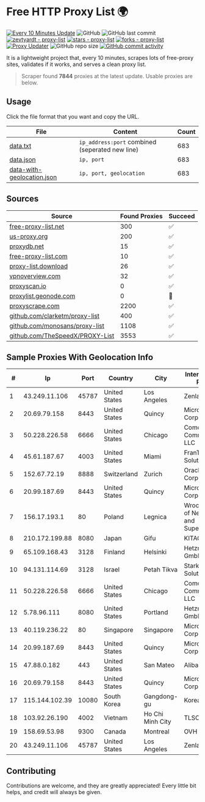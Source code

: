 
# Free HTTP Proxy List 🌍

[![Every 10 Minutes Update](https://github.com/mertguvencli/http-proxy-list/actions/workflows/main.yml/badge.svg?branch=main)](https://github.com/mertguvencli/http-proxy-list/actions/workflows/main.yml)
![GitHub](https://img.shields.io/github/license/mertguvencli/http-proxy-list)
![GitHub last commit](https://img.shields.io/github/last-commit/mertguvencli/http-proxy-list)
[![zevtyardt - proxy-list](https://img.shields.io/static/v1?label=zevtyardt&message=proxy-list&color=blue&logo=github)](https://github.com/zevtyardt/proxy-list "Go to GitHub repo")
[![stars - proxy-list](https://img.shields.io/github/stars/zevtyardt/proxy-list?style=social)](https://github.com/zevtyardt/proxy-list)
[![forks - proxy-list](https://img.shields.io/github/forks/zevtyardt/proxy-list?style=social)](https://github.com/zevtyardt/proxy-list)
[![Proxy Updater](https://github.com/zevtyardt/proxy-list/workflows/Proxy%20Updater/badge.svg)](https://github.com/zevtyardt/proxy-list/actions?query=workflow:"Proxy+Updater")
![GitHub repo size](https://img.shields.io/github/repo-size/zevtyardt/proxy-list)
[![GitHub commit activity](https://img.shields.io/github/commit-activity/m/zevtyardt/proxy-list?logo=commits)](https://github.com/zevtyardt/proxy-list/commits/main)

It is a lightweight project that, every 10 minutes, scrapes lots of free-proxy sites, validates if it works, and serves a clean proxy list.

> Scraper found **7844** proxies at the latest update. Usable proxies are below.

## Usage

Click the file format that you want and copy the URL.

|File|Content|Count|
|----|-------|-----|
|[data.txt](https://raw.githubusercontent.com/mertguvencli/http-proxy-list/main/proxy-list/data.txt)|`ip_address:port` combined (seperated new line)|683|
|[data.json](https://raw.githubusercontent.com/mertguvencli/http-proxy-list/main/proxy-list/data.json)|`ip, port`|683|
|[data-with-geolocation.json](https://raw.githubusercontent.com/mertguvencli/http-proxy-list/main/proxy-list/data-with-geolocation.json)|`ip, port, geolocation`|683|

## Sources

|Source|Found Proxies|Succeed|
|------|-------------|-------|
|[free-proxy-list.net](https://free-proxy-list.net)|300|✅|
|[us-proxy.org](https://www.us-proxy.org)|200|✅|
|[proxydb.net](http://proxydb.net)|15|✅|
|[free-proxy-list.com](https://free-proxy-list.com/?page=&port=&type%5B%5D=http&type%5B%5D=https&up_time=0&search=Search)|10|✅|
|[proxy-list.download](https://www.proxy-list.download/HTTP)|26|✅|
|[vpnoverview.com](https://vpnoverview.com/privacy/anonymous-browsing/free-proxy-servers)|32|✅|
|[proxyscan.io](https://www.proxyscan.io)|0|✅|
|[proxylist.geonode.com](https://proxylist.geonode.com/api/proxy-list?limit=300&page=1&sort_by=lastChecked&sort_type=desc&protocols=http,https)|0|🚫|
|[proxyscrape.com](https://api.proxyscrape.com/v2/?request=displayproxies&protocol=http&timeout=10000&country=all&ssl=all&anonymity=all)|2200|✅|
|[github.com/clarketm/proxy-list](https://raw.githubusercontent.com/clarketm/proxy-list/master/proxy-list-raw.txt)|400|✅|
|[github.com/monosans/proxy-list](https://raw.githubusercontent.com/monosans/proxy-list/main/proxies/http.txt)|1108|✅|
|[github.com/TheSpeedX/PROXY-List](https://raw.githubusercontent.com/TheSpeedX/PROXY-List/master/http.txt)|3553|✅|


## Sample Proxies With Geolocation Info

|#|Ip|Port|Country|City|Internet Service Provider|
|-|--|----|-------|----|-------------------------|
|1|43.249.11.106|45787|United States|Los Angeles|Zenlayer Inc|
|2|20.69.79.158|8443|United States|Quincy|Microsoft Corporation|
|3|50.228.226.58|6666|United States|Chicago|Comcast Cable Communications, LLC|
|4|45.61.187.67|4003|United States|Miami|FranTech Solutions|
|5|152.67.72.19|8888|Switzerland|Zurich|Oracle Corporation|
|6|20.99.187.69|8443|United States|Quincy|Microsoft Corporation|
|7|156.17.193.1|80|Poland|Legnica|Wroclaw Centre of Networking and Supercomputing|
|8|210.172.199.88|8080|Japan|Gifu|KITAGATA|
|9|65.109.168.43|3128|Finland|Helsinki|Hetzner Online GmbH|
|10|94.131.114.69|3128|Israel|Petah Tikva|Stark Industries Solutions LTD|
|11|50.228.226.58|6666|United States|Chicago|Comcast Cable Communications, LLC|
|12|5.78.96.111|8080|United States|Portland|Hetzner Online GmbH|
|13|40.119.236.22|80|Singapore|Singapore|Microsoft Corporation|
|14|20.99.187.69|8443|United States|Quincy|Microsoft Corporation|
|15|47.88.0.182|443|United States|San Mateo|Alibaba.com LLC|
|16|20.69.79.158|8443|United States|Quincy|Microsoft Corporation|
|17|115.144.102.39|10080|South Korea|Gangdong-gu|Korea Telecom|
|18|103.92.26.190|4002|Vietnam|Ho Chi Minh City|TLSOFT|
|19|158.69.53.98|9300|Canada|Montreal|OVH SAS|
|20|43.249.11.106|45787|United States|Los Angeles|Zenlayer Inc|



## Contributing

Contributions are welcome, and they are greatly appreciated! Every
little bit helps, and credit will always be given.

